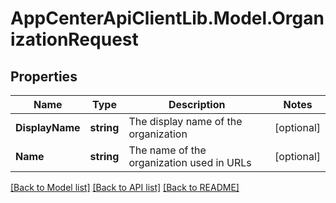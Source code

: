 # AppCenterApiClientLib.Model.OrganizationRequest
## Properties

Name | Type | Description | Notes
------------ | ------------- | ------------- | -------------
**DisplayName** | **string** | The display name of the organization | [optional] 
**Name** | **string** | The name of the organization used in URLs | [optional] 

[[Back to Model list]](../README.md#documentation-for-models) [[Back to API list]](../README.md#documentation-for-api-endpoints) [[Back to README]](../README.md)

